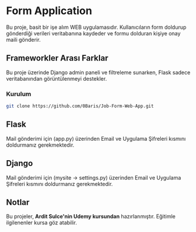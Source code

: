 # Form Application

Bu proje, basit bir işe alım WEB uygulamasıdır. Kullanıcıların form doldurup gönderdiği verileri veritabanına kaydeder ve formu dolduran kişiye onay maili gönderir.


## Frameworkler Arası Farklar

Bu proje üzerinde Django admin paneli ve filtreleme sunarken, Flask sadece veritabanından görüntülenmeyi destekler.

### Kurulum

```bash
git clone https://github.com/0Baris/Job-Form-Web-App.git
```

## Flask

Mail gönderimi için (app.py) üzerinden Email ve Uygulama Şifreleri kısmını doldurmanız gerekmektedir.

## Django

Mail gönderimi için (mysite -> settings.py) üzerinden Email ve Uygulama Şifreleri kısmını doldurmanız gerekmektedir.

## Notlar

Bu projeler, **Ardit Sulce'nin Udemy kursundan** hazırlanmıştır. Eğitimle ilgilenenler kursa göz atabilir.
